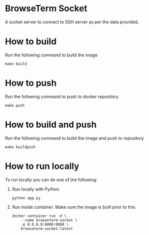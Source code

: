 # BrowseTerm Socket
A socket server to connect to SSH server as per the data provided.

# How to build
Run the following command to build the image
```
make build
```

# How to push
Run the following command to push to docker repository
```
make push
```

# How to build and push
Run the following command to build the image and push to repository
```
make buildpush
```

# How to run locally
To run locally you can do one of the following:
1. Run locally with Python.
    ```
    python app.py
    ```
2. Run inside container. Make sure the image is built prior to this.
    ```
    docker container run -d \
        --name browseterm-socket \
        -p 0.0.0.0:8000:8000 \
        browseterm-socket:latest
    ```